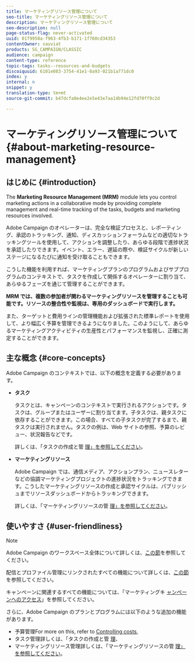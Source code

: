 ```yaml
---
title: マーケティングリソース管理について
seo-title: マーケティングリソース管理について
description: マーケティングリソース管理について
seo-description: null
page-status-flag: never-activated
uuid: 01f9958a-f963-4fb3-b171-1f760cd34353
contentOwner: sauviat
products: SG_CAMPAIGN/CLASSIC
audience: campaign
content-type: reference
topic-tags: tasks--resources-and-budgets
discoiquuid: 6101e083-3754-41e1-8a93-021b1a771dc0
index: y
internal: n
snippet: y
translation-type: tm+mt
source-git-commit: b47dcfa0e4ee2e5e43e7aa14b94e12fd70ff9c2d

---
```



# マーケティングリソース管理について{#about-marketing-resource-management}

## はじめに {#introduction}

The **Marketing Resource Management (MRM)** module lets you control marketing actions in a collaborative mode by providing complete management and real-time tracking of the tasks, budgets and marketing resources involved.

Adobe Campaign のオペレーターは、完全な検証プロセスと、レポーティング、承認のトラッキング、通知、ディスカッションフォーラムなどの適切なトラッキングツールを使用して、アクションを調整したり、あらゆる段階で進捗状況を承認したりできます。イベント、エラー、遅延の際や、検証サイクルが新しいステージになるたびに通知を受け取ることもできます。

こうした機能を利用すれば、マーケティングプランのプログラムおよびサブプログラムのコンテキストで、タスクを作成して関係するオペレーターに割り当て、あらゆるフェーズを通じて管理することができます。

**MRM では、複数の参加者が関わるマーケティングリソースを管理することも可能です。リソースの整合性や監視は、専用のダッシュボードで実行します。**

また、ターゲットと費用ラインの管理機能および拡張された標準レポートを使用して、より幅広く予算を管理できるようになりました。このようにして、あらゆるマーケティングアクティビティの生産性とパフォーマンスを監視し、正確に測定することができます。

## 主な概念 {#core-concepts}

Adobe Campaign のコンテキストでは、以下の概念を定義する必要があります。

* **タスク**

   タスクとは、キャンペーンのコンテキストで実行されるアクションです。タスクは、グループまたはユーザーに割り当てます。子タスクは、親タスクに依存することができます。この場合、すべての子タスクが完了するまで、親タスクは実行されません。タスクの例は、Web サイトの参照、予算のレビュー、状況報告などです。

   詳しくは、「タスクの作成と管 [理」を参照してください](../../campaign/using/creating-and-managing-tasks.md)。

* **マーケティングリソース**

   Adobe Campaign では、通信メディア、アクションプラン、ニュースレターなどの協調マーケティングプロジェクトの進捗状況をトラッキングできます。こうしたマーケティングリソースの作成と承認サイクルは、パブリッシュまでリソースダッシュボードからトラッキングできます。

   詳しくは、「マーケティングリソースの管 [理」を参照してください](../../campaign/using/managing-marketing-resources.md)。

## 使いやすさ {#user-friendliness}

>[!NOTE]
>
>Adobe Campaign のワークスペース全体について詳しくは、[この節](../../platform/using/adobe-campaign-workspace.md)を参照してください。
>  
>配信とプロファイル管理にリンクされたすべての機能について詳しくは、[この節](../../delivery/using/communication-channels.md)を参照してください。
>
>キャンペーンに関連するすべての機能については、「マーケティングキ [ャンペーンへのアクセス](../../campaign/using/accessing-marketing-campaigns.md)」を参照してください。

さらに、Adobe Campaign のプランとプログラムには以下のような追加の機能があります。

* 予算管理For more on this, refer to [Controlling costs](../../campaign/using/controlling-costs.md),
* タスク管理詳しくは、「タスクの作成と管 [理](../../campaign/using/creating-and-managing-tasks.md)、
* マーケティングリソース管理詳しくは、「マーケティングリソースの管 [理」を参照してください](../../campaign/using/managing-marketing-resources.md)。

